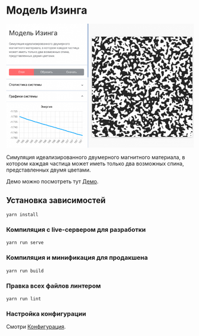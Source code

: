 # Модель Изинга
![Модель Изинга](/public/ising.png)

Cимуляция идеализированного двумерного магнитного материала, в котором каждая частица может иметь только два возможных спина, представленных двумя цветами.

Демо можно посмотреть тут [Демо](http://cc.dvfu.ru/ising/).

## Установка зависимостей
```
yarn install
```

### Компиляция с live-сервером для разработки
```
yarn run serve
```

### Компиляция и минификация для продакшена
```
yarn run build
```

### Правка всех файлов линтером
```
yarn run lint
```

### Настройка конфигурации
Смотри [Конфигурация](https://cli.vuejs.org/config/).
